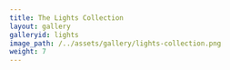 ```yaml
---
title: The Lights Collection
layout: gallery
galleryid: lights
image_path: /../assets/gallery/lights-collection.png
weight: 7
---
```

